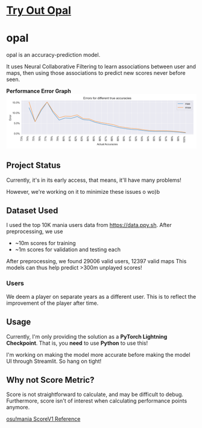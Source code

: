 # [**Try Out Opal**](https://colab.research.google.com/drive/17WRYX24NJ4JaecJh8rUQ0iXSO93LrBUY?usp=sharing)

# opal
opal is an accuracy-prediction model.

It uses Neural Collaborative Filtering to learn associations between user and maps, then using those associations to
predict new scores never before seen.

**Performance Error Graph**
![Performance Graph](models/V2_2023_01/error.png)

## Project Status

Currently, it's in its early access, that means, it'll have many problems!

However, we're working on it to minimize these issues o wo)b

## Dataset Used

I used the top 10K mania users data from https://data.ppy.sh.
After preprocessing, we use
- ~10m scores for training
- ~1m scores for validation and testing each

After preprocessing, we found 29006 valid users, 12397 valid maps
This models can thus help predict >300m unplayed scores!

### Users
We deem a player on separate years as a different user. This is to reflect
the improvement of the player after time.

## Usage

Currently, I'm only providing the solution as a **PyTorch Lightning Checkpoint**. 
That is, you **need** to use **Python** to use this!

I'm working on making the model more accurate before making the model UI through Streamlit.
So hang on tight!

## Why not Score Metric?
Score is not straightforward to calculate, and may be difficult to debug. Furthermore, score isn't of interest when
calculating performance points anymore.

[osu!mania ScoreV1 Reference](https://osu.ppy.sh/wiki/en/Gameplay/Score/ScoreV1/osu%21mania)

